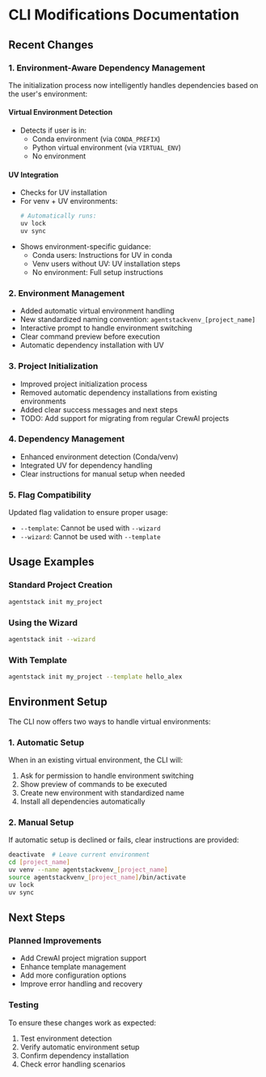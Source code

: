 # CLI Modifications Documentation

## Recent Changes

### 1. Environment-Aware Dependency Management
The initialization process now intelligently handles dependencies based on the user's environment:

#### Virtual Environment Detection
- Detects if user is in:
  - Conda environment (via `CONDA_PREFIX`)
  - Python virtual environment (via `VIRTUAL_ENV`)
  - No environment

#### UV Integration
- Checks for UV installation
- For venv + UV environments:
  ```bash
  # Automatically runs:
  uv lock
  uv sync
  ```
- Shows environment-specific guidance:
  - Conda users: Instructions for UV in conda
  - Venv users without UV: UV installation steps
  - No environment: Full setup instructions

### 2. Environment Management
- Added automatic virtual environment handling
- New standardized naming convention: `agentstackvenv_[project_name]`
- Interactive prompt to handle environment switching
- Clear command preview before execution
- Automatic dependency installation with UV

### 3. Project Initialization
- Improved project initialization process
- Removed automatic dependency installations from existing environments
- Added clear success messages and next steps
- TODO: Add support for migrating from regular CrewAI projects

### 4. Dependency Management
- Enhanced environment detection (Conda/venv)
- Integrated UV for dependency handling
- Clear instructions for manual setup when needed

### 5. Flag Compatibility
Updated flag validation to ensure proper usage:
- `--template`: Cannot be used with `--wizard`
- `--wizard`: Cannot be used with `--template`

## Usage Examples

### Standard Project Creation
```bash
agentstack init my_project
```

### Using the Wizard
```bash
agentstack init --wizard
```

### With Template
```bash
agentstack init my_project --template hello_alex
```

## Environment Setup

The CLI now offers two ways to handle virtual environments:

### 1. Automatic Setup
When in an existing virtual environment, the CLI will:
1. Ask for permission to handle environment switching
2. Show preview of commands to be executed
3. Create new environment with standardized name
4. Install all dependencies automatically

### 2. Manual Setup
If automatic setup is declined or fails, clear instructions are provided:
```bash
deactivate  # Leave current environment
cd [project_name]
uv venv --name agentstackvenv_[project_name]
source agentstackvenv_[project_name]/bin/activate
uv lock
uv sync
```

## Next Steps

### Planned Improvements
- Add CrewAI project migration support
- Enhance template management
- Add more configuration options
- Improve error handling and recovery

### Testing
To ensure these changes work as expected:
1. Test environment detection
2. Verify automatic environment setup
3. Confirm dependency installation
4. Check error handling scenarios
